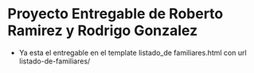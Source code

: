# Proyecto Entregable de Roberto Ramirez y Rodrigo Gonzalez

- Ya esta el entregable en el template listado_de familiares.html con url listado-de-familiares/